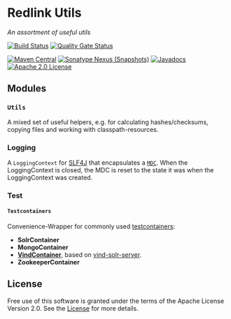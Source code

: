 # Redlink Utils
_An assortment of useful utils_

[![Build Status](https://travis-ci.com/redlink-gmbh/redlink-utils.svg?branch=master)](https://travis-ci.com/redlink-gmbh/redlink-utils)
[![Quality Gate Status](https://sonarcloud.io/api/project_badges/measure?project=io.redlink.utils%3Aredlink-utils&metric=alert_status)](https://sonarcloud.io/dashboard?id=io.redlink.utils%3Aredlink-utils)

[![Maven Central](https://img.shields.io/maven-central/v/io.redlink.utils/redlink-utils.png)](https://search.maven.org/#search%7Cga%7C1%7Cg%3A%22io.redlink.utils%22)
[![Sonatype Nexus (Snapshots)](https://img.shields.io/nexus/s/https/oss.sonatype.org/io.redlink.utils/redlink-utils.png)](https://oss.sonatype.org/#nexus-search;gav~io.redlink.utils~~~~)
[![Javadocs](https://www.javadoc.io/badge/io.redlink.utils/redlink-utils.svg)](https://www.javadoc.io/doc/io.redlink.utils/redlink-utils)
[![Apache 2.0 License](https://img.shields.io/github/license/redlink-gmbh/redlink-utils.svg)](https://www.apache.org/licenses/LICENSE-2.0)

## Modules

### `Utils`

A mixed set of useful helpers, e.g. for calculating hashes/checksums, copying files and working with classpath-resources.

### Logging

A `LoggingContext` for [SLF4J](http://www.slf4j.org/) that encapsulates a [`MDC`](http://www.slf4j.org/api/org/slf4j/MDC.html). 
When the LoggingContext is closed, the MDC is reset to the state it was when the LoggingContext was created.

### Test

#### `Testcontainers`

Convenience-Wrapper for commonly used [testcontainers](https://github.com/testcontainers/testcontainers-java):

* **SolrContainer**
* **MongoContainer**
* **[VindContainer](https://github.com/RBMHTechnology/vind)**, 
based on [vind-solr-server](https://github.com/redlink-gmbh/vind-solr-server).
* **ZookeeperContainer**

## License
Free use of this software is granted under the terms of the Apache License Version 2.0.
See the [License](LICENSE.txt) for more details.
